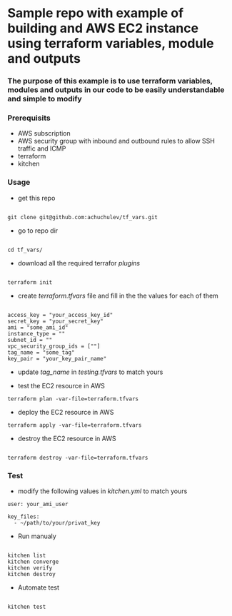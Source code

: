 # Sample repo with example of building and AWS EC2 instance using terraform variables, module and outputs

### The purpose of this example is to use terraform variables, modules and outputs in our code to be easily understandable and simple to modify

### Prerequisits

* AWS subscription
* AWS security group with inbound and outbound rules to allow SSH traffic and ICMP
* terraform
* kitchen

### Usage

* get this repo

```

git clone git@github.com:achuchulev/tf_vars.git

```

* go to repo dir

```

cd tf_vars/

```

* download all the required terrafor *plugins*

```

terraform init

```

* create _terraform.tfvars_ file and fill in the the values for each of them

```

access_key = "your_access_key_id"
secret_key = "your_secret_key"
ami = "some_ami_id"
instance_type = ""
subnet_id = ""
vpc_security_group_ids = [""]
tag_name = "some_tag"
key_pair = "your_key_pair_name"

```

* update _tag_name_ in _testing.tfvars_ to match yours

* test the EC2 resource in AWS

```
terraform plan -var-file=terraform.tfvars

```

* deploy the EC2 resource in AWS

```
terraform apply -var-file=terraform.tfvars

```

* destroy the EC2 resource in AWS

```

terraform destroy -var-file=terraform.tfvars

```

### Test

* modify the following values in _kitchen.yml_ to match yours

```
user: your_ami_user

key_files:
  - ~/path/to/your/privat_key

```

* Run manualy

```

kitchen list
kitchen converge
kitchen verify
kitchen destroy

```

* Automate test

```

kitchen test

```
